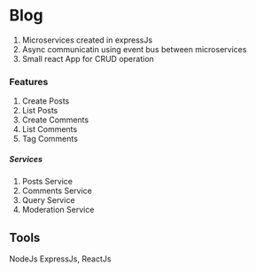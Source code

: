 # Blog

1. Microservices created in expressJs 
2. Async communicatin using event bus between microservices
3. Small react App for CRUD operation

   
### Features
1. Create Posts
2. List Posts
3. Create Comments
4. List Comments
5. Tag Comments

##### Services
1. Posts Service
2. Comments Service
3. Query Service
4. Moderation Service

## Tools
NodeJs ExpressJs, ReactJs
